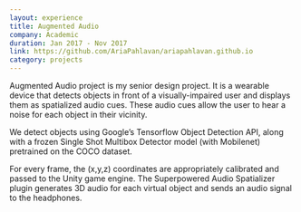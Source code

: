 ```yaml
---
layout: experience
title: Augmented Audio
company: Academic
duration: Jan 2017 - Nov 2017
link: https://github.com/AriaPahlavan/ariapahlavan.github.io
category: projects
---
```

Augmented Audio project is my senior design project. It is a wearable device that detects objects in front of a visually-impaired user 
and displays them as spatialized audio cues. These audio cues allow the user to hear a noise for 
each object in their vicinity.

We detect objects using Google’s Tensorflow Object Detection API, along with a frozen 
Single Shot Multibox Detector model (with Mobilenet) pretrained on the COCO dataset. 

For every frame, the (x,y,z) coordinates are appropriately calibrated and passed to the Unity 
game engine. The Superpowered Audio Spatializer plugin generates 3D audio for each virtual 
object and sends an audio signal to the headphones.